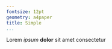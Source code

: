 ```yaml
---
fontsize: 12pt
geometry: a4paper
title: Simple
...
```


Lorem _ipsum_ **dolor** sit amet consectetur 

